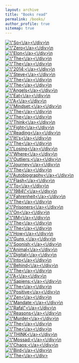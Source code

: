 ```yaml
---
layout: archive
title: "Books read"
permalink: /books/
author_profile: true
sitemap: true
---
```


<div class=\"gr_grid_book_container\"><a title=\"So Good They Can\'t Ignore You: Why Skills Trump Passion in the Quest for Work You Love\" rel=\"nofollow\" href=\"https://www.goodreads.com/review/show/1429630539?utm_medium=api&amp;utm_source=grid_widget\"><img alt=\"So Good They Can\'t Ignore You: Why Skills Trump Passion in the Quest for Work You Love\" border=\"0\" src=\"https://i.gr-assets.com/images/S/compressed.photo.goodreads.com/books/1360564614l/13525945._SY75_.jpg\" /><\/a><\/div>\n    <div class=\"gr_grid_book_container\"><a title=\"Zero to One: Notes on Startups, or How to Build the Future\" rel=\"nofollow\" href=\"https://www.goodreads.com/review/show/1429630837?utm_medium=api&amp;utm_source=grid_widget\"><img alt=\"Zero to One: Notes on Startups, or How to Build the Future\" border=\"0\" src=\"https://i.gr-assets.com/images/S/compressed.photo.goodreads.com/books/1414347376l/18050143._SX50_.jpg\" /><\/a><\/div>\n    <div class=\"gr_grid_book_container\"><a title=\"Elon Musk: Tesla, SpaceX, and the Quest for a Fantastic Future\" rel=\"nofollow\" href=\"https://www.goodreads.com/review/show/1429631286?utm_medium=api&amp;utm_source=grid_widget\"><img alt=\"Elon Musk: Tesla, SpaceX, and the Quest for a Fantastic Future\" border=\"0\" src=\"https://i.gr-assets.com/images/S/compressed.photo.goodreads.com/books/1518291452l/25541028._SY75_.jpg\" /><\/a><\/div>\n    <div class=\"gr_grid_book_container\"><a title=\"The Alchemist\" rel=\"nofollow\" href=\"https://www.goodreads.com/review/show/1429631426?utm_medium=api&amp;utm_source=grid_widget\"><img alt=\"The Alchemist\" border=\"0\" src=\"https://i.gr-assets.com/images/S/compressed.photo.goodreads.com/books/1483412266l/865._SY75_.jpg\" /><\/a><\/div>\n    <div class=\"gr_grid_book_container\"><a title=\"The Road to Character\" rel=\"nofollow\" href=\"https://www.goodreads.com/review/show/1429631534?utm_medium=api&amp;utm_source=grid_widget\"><img alt=\"The Road to Character\" border=\"0\" src=\"https://i.gr-assets.com/images/S/compressed.photo.goodreads.com/books/1422216361l/22551809._SY75_.jpg\" /><\/a><\/div>\n    <div class=\"gr_grid_book_container\"><a title=\"2014: The Election That Changed India\" rel=\"nofollow\" href=\"https://www.goodreads.com/review/show/1429631613?utm_medium=api&amp;utm_source=grid_widget\"><img alt=\"2014: The Election That Changed India\" border=\"0\" src=\"https://i.gr-assets.com/images/S/compressed.photo.goodreads.com/books/1430607284l/23488171._SX50_.jpg\" /><\/a><\/div>\n    <div class=\"gr_grid_book_container\"><a title=\"Steve Jobs: The Man Who Thought Different\" rel=\"nofollow\" href=\"https://www.goodreads.com/review/show/1429632364?utm_medium=api&amp;utm_source=grid_widget\"><img alt=\"Steve Jobs: The Man Who Thought Different\" border=\"0\" src=\"https://i.gr-assets.com/images/S/compressed.photo.goodreads.com/books/1359803535l/12969593._SX50_.jpg\" /><\/a><\/div>\n    <div class=\"gr_grid_book_container\"><a title=\"The Secret (The Secret, #1)\" rel=\"nofollow\" href=\"https://www.goodreads.com/review/show/1429632665?utm_medium=api&amp;utm_source=grid_widget\"><img alt=\"The Secret\" border=\"0\" src=\"https://i.gr-assets.com/images/S/compressed.photo.goodreads.com/books/1591728338l/52529._SX50_.jpg\" /><\/a><\/div>\n    <div class=\"gr_grid_book_container\"><a title=\"The Immortals of Meluha (Shiva Trilogy, #1)\" rel=\"nofollow\" href=\"https://www.goodreads.com/review/show/1429633540?utm_medium=api&amp;utm_source=grid_widget\"><img alt=\"The Immortals of Meluha\" border=\"0\" src=\"https://i.gr-assets.com/images/S/compressed.photo.goodreads.com/books/1334659192l/7913305._SY75_.jpg\" /><\/a><\/div>\n    <div class=\"gr_grid_book_container\"><a title=\"Angels &amp; Demons (Robert Langdon, #1)\" rel=\"nofollow\" href=\"https://www.goodreads.com/review/show/1429633652?utm_medium=api&amp;utm_source=grid_widget\"><img alt=\"Angels &amp; Demons\" border=\"0\" src=\"https://i.gr-assets.com/images/S/compressed.photo.goodreads.com/books/1558711679l/960._SY75_.jpg\" /><\/a><\/div>\n    <div class=\"gr_grid_book_container\"><a title=\"Eat That Frog!: 21 Great Ways to Stop Procrastinating and Get More Done in Less Time\" rel=\"nofollow\" href=\"https://www.goodreads.com/review/show/1434642974?utm_medium=api&amp;utm_source=grid_widget\"><img alt=\"Eat That Frog!: 21 Great Ways to Stop Procrastinating and Get More Done in Less Time\" border=\"0\" src=\"https://i.gr-assets.com/images/S/compressed.photo.goodreads.com/books/1328854785l/95887._SY75_.jpg\" /><\/a><\/div>\n    <div class=\"gr_grid_book_container\"><a title=\"Freakonomics: A Rogue Economist Explores the Hidden Side of Everything\" rel=\"nofollow\" href=\"https://www.goodreads.com/review/show/1434646135?utm_medium=api&amp;utm_source=grid_widget\"><img alt=\"Freakonomics: A Rogue Economist Explores the Hidden Side of Everything\" border=\"0\" src=\"https://i.gr-assets.com/images/S/compressed.photo.goodreads.com/books/1550917827l/1202._SX50_.jpg\" /><\/a><\/div>\n    <div class=\"gr_grid_book_container\"><a title=\"A Brief History of Time\" rel=\"nofollow\" href=\"https://www.goodreads.com/review/show/1434649009?utm_medium=api&amp;utm_source=grid_widget\"><img alt=\"A Brief History of Time\" border=\"0\" src=\"https://i.gr-assets.com/images/S/compressed.photo.goodreads.com/books/1333578746l/3869._SX50_.jpg\" /><\/a><\/div>\n    <div class=\"gr_grid_book_container\"><a title=\"Mindset: The New Psychology of Success\" rel=\"nofollow\" href=\"https://www.goodreads.com/review/show/1474392324?utm_medium=api&amp;utm_source=grid_widget\"><img alt=\"Mindset: The New Psychology of Success\" border=\"0\" src=\"https://i.gr-assets.com/images/S/compressed.photo.goodreads.com/books/1436227012l/40745._SY75_.jpg\" /><\/a><\/div>\n    <div class=\"gr_grid_book_container\"><a title=\"The Book Thief\" rel=\"nofollow\" href=\"https://www.goodreads.com/review/show/1502024529?utm_medium=api&amp;utm_source=grid_widget\"><img alt=\"The Book Thief\" border=\"0\" src=\"https://i.gr-assets.com/images/S/compressed.photo.goodreads.com/books/1522157426l/19063._SY75_.jpg\" /><\/a><\/div>\n    <div class=\"gr_grid_book_container\"><a title=\"The Elements of Style\" rel=\"nofollow\" href=\"https://www.goodreads.com/review/show/1546219724?utm_medium=api&amp;utm_source=grid_widget\"><img alt=\"The Elements of Style\" border=\"0\" src=\"https://i.gr-assets.com/images/S/compressed.photo.goodreads.com/books/1168447985l/33514._SY75_.jpg\" /><\/a><\/div>\n    <div class=\"gr_grid_book_container\"><a title=\"Think and Grow Rich: The Landmark Bestseller Now Revised and Updated for the 21st Century\" rel=\"nofollow\" href=\"https://www.goodreads.com/review/show/1588104388?utm_medium=api&amp;utm_source=grid_widget\"><img alt=\"Think and Grow Rich: The Landmark Bestseller Now Revised and Updated for the 21st Century\" border=\"0\" src=\"https://i.gr-assets.com/images/S/compressed.photo.goodreads.com/books/1388177008l/1005._SX50_.jpg\" /><\/a><\/div>\n    <div class=\"gr_grid_book_container\"><a title=\"Fight Club\" rel=\"nofollow\" href=\"https://www.goodreads.com/review/show/1588105469?utm_medium=api&amp;utm_source=grid_widget\"><img alt=\"Fight Club\" border=\"0\" src=\"https://i.gr-assets.com/images/S/compressed.photo.goodreads.com/books/1357128997l/5759._SX50_.jpg\" /><\/a><\/div>\n    <div class=\"gr_grid_book_container\"><a title=\"Reading with the Right Brain: Read Faster by Reading Ideas Instead of Just Words\" rel=\"nofollow\" href=\"https://www.goodreads.com/review/show/1588126415?utm_medium=api&amp;utm_source=grid_widget\"><img alt=\"Reading with the Right Brain: Read Faster by Reading Ideas Instead of Just Words\" border=\"0\" src=\"https://i.gr-assets.com/images/S/compressed.photo.goodreads.com/books/1436088098l/23350443._SY75_.jpg\" /><\/a><\/div>\n    <div class=\"gr_grid_book_container\"><a title=\"It\'s the Way You Say It: Becoming Articulate, Well-Spoken, and Clear\" rel=\"nofollow\" href=\"https://www.goodreads.com/review/show/1588129706?utm_medium=api&amp;utm_source=grid_widget\"><img alt=\"It\'s the Way You Say It: Becoming Articulate, Well-Spoken, and Clear\" border=\"0\" src=\"https://i.gr-assets.com/images/S/compressed.photo.goodreads.com/books/1348307293l/8885868._SX50_.jpg\" /><\/a><\/div>\n    <div class=\"gr_grid_book_container\"><a title=\"The Everything Store: Jeff Bezos and the Age of Amazon\" rel=\"nofollow\" href=\"https://www.goodreads.com/review/show/1626951846?utm_medium=api&amp;utm_source=grid_widget\"><img alt=\"The Everything Store: Jeff Bezos and the Age of Amazon\" border=\"0\" src=\"https://i.gr-assets.com/images/S/compressed.photo.goodreads.com/books/1365394361l/17660462._SY75_.jpg\" /><\/a><\/div>\n    <div class=\"gr_grid_book_container\"><a title=\"Losing the Signal: The Untold Story Behind the Extraordinary Rise and Spectacular Fall of BlackBerry\" rel=\"nofollow\" href=\"https://www.goodreads.com/review/show/1641657466?utm_medium=api&amp;utm_source=grid_widget\"><img alt=\"Losing the Signal: The Untold Story Behind the Extraordinary Rise and Spectacular Fall of BlackBerry\" border=\"0\" src=\"https://i.gr-assets.com/images/S/compressed.photo.goodreads.com/books/1432614555l/25602451._SY75_.jpg\" /><\/a><\/div>\n    <div class=\"gr_grid_book_container\"><a title=\"Where Eagles Dare\" rel=\"nofollow\" href=\"https://www.goodreads.com/review/show/1665786990?utm_medium=api&amp;utm_source=grid_widget\"><img alt=\"Where Eagles Dare\" border=\"0\" src=\"https://i.gr-assets.com/images/S/compressed.photo.goodreads.com/books/1348212543l/148337._SY75_.jpg\" /><\/a><\/div>\n    <div class=\"gr_grid_book_container\"><a title=\"Outliers: The Story of Success\" rel=\"nofollow\" href=\"https://www.goodreads.com/review/show/1839369343?utm_medium=api&amp;utm_source=grid_widget\"><img alt=\"Outliers: The Story of Success\" border=\"0\" src=\"https://i.gr-assets.com/images/S/compressed.photo.goodreads.com/books/1344266315l/3228917._SX50_.jpg\" /><\/a><\/div>\n    <div class=\"gr_grid_book_container\"><a title=\"Journey of Souls: Case Studies of Life Between Lives\" rel=\"nofollow\" href=\"https://www.goodreads.com/review/show/1868289426?utm_medium=api&amp;utm_source=grid_widget\"><img alt=\"Journey of Souls: Case Studies of Life Between Lives\" border=\"0\" src=\"https://i.gr-assets.com/images/S/compressed.photo.goodreads.com/books/1348257965l/104979._SX50_.jpg\" /><\/a><\/div>\n    <div class=\"gr_grid_book_container\"><a title=\"The 7 Habits of Highly Effective People: Powerful Lessons in Personal Change\" rel=\"nofollow\" href=\"https://www.goodreads.com/review/show/1921192624?utm_medium=api&amp;utm_source=grid_widget\"><img alt=\"The 7 Habits of Highly Effective People: Powerful Lessons in Personal Change\" border=\"0\" src=\"https://i.gr-assets.com/images/S/compressed.photo.goodreads.com/books/1421842784l/36072._SY75_.jpg\" /><\/a><\/div>\n    <div class=\"gr_grid_book_container\"><a title=\"Autobiography of a Yogi\" rel=\"nofollow\" href=\"https://www.goodreads.com/review/show/1937198459?utm_medium=api&amp;utm_source=grid_widget\"><img alt=\"Autobiography of a Yogi\" border=\"0\" src=\"https://i.gr-assets.com/images/S/compressed.photo.goodreads.com/books/1347427162l/639864._SY75_.jpg\" /><\/a><\/div>\n    <div class=\"gr_grid_book_container\"><a title=\"Flash Boys: A Wall Street Revolt\" rel=\"nofollow\" href=\"https://www.goodreads.com/review/show/1951756821?utm_medium=api&amp;utm_source=grid_widget\"><img alt=\"Flash Boys: A Wall Street Revolt\" border=\"0\" src=\"https://i.gr-assets.com/images/S/compressed.photo.goodreads.com/books/1426093936l/24724602._SY75_.jpg\" /><\/a><\/div>\n    <div class=\"gr_grid_book_container\"><a title=\"To Kill a Mockingbird\" rel=\"nofollow\" href=\"https://www.goodreads.com/review/show/1972045472?utm_medium=api&amp;utm_source=grid_widget\"><img alt=\"To Kill a Mockingbird\" border=\"0\" src=\"https://i.gr-assets.com/images/S/compressed.photo.goodreads.com/books/1553383690l/2657._SY75_.jpg\" /><\/a><\/div>\n    <div class=\"gr_grid_book_container\"><a title=\"1984\" rel=\"nofollow\" href=\"https://www.goodreads.com/review/show/1972045917?utm_medium=api&amp;utm_source=grid_widget\"><img alt=\"1984\" border=\"0\" src=\"https://i.gr-assets.com/images/S/compressed.photo.goodreads.com/books/1348990566l/5470._SY75_.jpg\" /><\/a><\/div>\n    <div class=\"gr_grid_book_container\"><a title=\"Fahrenheit 451\" rel=\"nofollow\" href=\"https://www.goodreads.com/review/show/1972046240?utm_medium=api&amp;utm_source=grid_widget\"><img alt=\"Fahrenheit 451\" border=\"0\" src=\"https://i.gr-assets.com/images/S/compressed.photo.goodreads.com/books/1351643740l/4381._SY75_.jpg\" /><\/a><\/div>\n    <div class=\"gr_grid_book_container\"><a title=\"The Last Lecture\" rel=\"nofollow\" href=\"https://www.goodreads.com/review/show/1972046960?utm_medium=api&amp;utm_source=grid_widget\"><img alt=\"The Last Lecture\" border=\"0\" src=\"https://i.gr-assets.com/images/S/compressed.photo.goodreads.com/books/1388075896l/2318271._SY75_.jpg\" /><\/a><\/div>\n    <div class=\"gr_grid_book_container\"><a title=\"Prisoners of Geography: Ten Maps That Tell You Everything You Need to Know About Global Politics\" rel=\"nofollow\" href=\"https://www.goodreads.com/review/show/1973024900?utm_medium=api&amp;utm_source=grid_widget\"><img alt=\"Prisoners of Geography: Ten Maps That Tell You Everything You Need to Know About Global Politics\" border=\"0\" src=\"https://i.gr-assets.com/images/S/compressed.photo.goodreads.com/books/1432827094l/25135194._SY75_.jpg\" /><\/a><\/div>\n    <div class=\"gr_grid_book_container\"><a title=\"On Writing Well: The Classic Guide to Writing Nonfiction\" rel=\"nofollow\" href=\"https://www.goodreads.com/review/show/1981759210?utm_medium=api&amp;utm_source=grid_widget\"><img alt=\"On Writing Well: The Classic Guide to Writing Nonfiction\" border=\"0\" src=\"https://i.gr-assets.com/images/S/compressed.photo.goodreads.com/books/1538764251l/53343._SY75_.jpg\" /><\/a><\/div>\n    <div class=\"gr_grid_book_container\"><a title=\"IIM Ahmedabad Business Books: Day to Day Economics\" rel=\"nofollow\" href=\"https://www.goodreads.com/review/show/1987614936?utm_medium=api&amp;utm_source=grid_widget\"><img alt=\"IIM Ahmedabad Business Books: Day to Day Economics\" border=\"0\" src=\"https://i.gr-assets.com/images/S/compressed.photo.goodreads.com/books/1554778059l/16008852._SY75_.jpg\" /><\/a><\/div>\n    <div class=\"gr_grid_book_container\"><a title=\"The Subtle Art of Not Giving a F*ck: A Counterintuitive Approach to Living a Good Life\" rel=\"nofollow\" href=\"https://www.goodreads.com/review/show/2043835725?utm_medium=api&amp;utm_source=grid_widget\"><img alt=\"The Subtle Art of Not Giving a F*ck: A Counterintuitive Approach to Living a Good Life\" border=\"0\" src=\"https://i.gr-assets.com/images/S/compressed.photo.goodreads.com/books/1465761302l/28257707._SX50_.jpg\" /><\/a><\/div>\n    <div class=\"gr_grid_book_container\"><a title=\"The Mindful Athlete: Secrets to Pure Performance\" rel=\"nofollow\" href=\"https://www.goodreads.com/review/show/2060706420?utm_medium=api&amp;utm_source=grid_widget\"><img alt=\"The Mindful Athlete: Secrets to Pure Performance\" border=\"0\" src=\"https://i.gr-assets.com/images/S/compressed.photo.goodreads.com/books/1428630852l/22928952._SX50_.jpg\" /><\/a><\/div>\n    <div class=\"gr_grid_book_container\"><a title=\"How to Win Friends and Influence People\" rel=\"nofollow\" href=\"https://www.goodreads.com/review/show/2091317720?utm_medium=api&amp;utm_source=grid_widget\"><img alt=\"How to Win Friends and Influence People\" border=\"0\" src=\"https://i.gr-assets.com/images/S/compressed.photo.goodreads.com/books/1442726934l/4865._SY75_.jpg\" /><\/a><\/div>\n    <div class=\"gr_grid_book_container\"><a title=\"Guns, Germs, and Steel: The Fates of Human Societies\" rel=\"nofollow\" href=\"https://www.goodreads.com/review/show/2092024530?utm_medium=api&amp;utm_source=grid_widget\"><img alt=\"Guns, Germs, and Steel: The Fates of Human Societies\" border=\"0\" src=\"https://i.gr-assets.com/images/S/compressed.photo.goodreads.com/books/1453215833l/1842._SY75_.jpg\" /><\/a><\/div>\n    <div class=\"gr_grid_book_container\"><a title=\"Soonish: Ten Emerging Technologies That\'ll Improve and/or Ruin Everything\" rel=\"nofollow\" href=\"https://www.goodreads.com/review/show/2129462548?utm_medium=api&amp;utm_source=grid_widget\"><img alt=\"Soonish: Ten Emerging Technologies That\'ll Improve and/or Ruin Everything\" border=\"0\" src=\"https://i.gr-assets.com/images/S/compressed.photo.goodreads.com/books/1488834408l/34490192._SX50_.jpg\" /><\/a><\/div>\n    <div class=\"gr_grid_book_container\"><a title=\"Animal Farm\" rel=\"nofollow\" href=\"https://www.goodreads.com/review/show/2129465513?utm_medium=api&amp;utm_source=grid_widget\"><img alt=\"Animal Farm\" border=\"0\" src=\"https://i.gr-assets.com/images/S/compressed.photo.goodreads.com/books/1424037542l/7613._SY75_.jpg\" /><\/a><\/div>\n    <div class=\"gr_grid_book_container\"><a title=\"Digital Gold: Bitcoin and the Inside Story of the Misfits and Millionaires Trying to Reinvent Money\" rel=\"nofollow\" href=\"https://www.goodreads.com/review/show/2186209737?utm_medium=api&amp;utm_source=grid_widget\"><img alt=\"Digital Gold: Bitcoin and the Inside Story of the Misfits and Millionaires Trying to Reinvent Money\" border=\"0\" src=\"https://i.gr-assets.com/images/S/compressed.photo.goodreads.com/books/1427384717l/23546676._SY75_.jpg\" /><\/a><\/div>\n    <div class=\"gr_grid_book_container\"><a title=\"Into Thin Air: A Personal Account of the Mount Everest Disaster\" rel=\"nofollow\" href=\"https://www.goodreads.com/review/show/2253309768?utm_medium=api&amp;utm_source=grid_widget\"><img alt=\"Into Thin Air: A Personal Account of the Mount Everest Disaster\" border=\"0\" src=\"https://i.gr-assets.com/images/S/compressed.photo.goodreads.com/books/1463384482l/1898._SX50_.jpg\" /><\/a><\/div>\n    <div class=\"gr_grid_book_container\"><a title=\"Behind the Cloud: The Untold Story of How Salesforce.com Went from Idea to Billion-Dollar Company-And Revolutionized an Industry\" rel=\"nofollow\" href=\"https://www.goodreads.com/review/show/2303442801?utm_medium=api&amp;utm_source=grid_widget\"><img alt=\"Behind the Cloud: The Untold Story of How Salesforce.com Went from Idea to Billion-Dollar Company-And Revolutionized an Industry\" border=\"0\" src=\"https://i.gr-assets.com/images/S/compressed.photo.goodreads.com/books/1347488145l/6659874._SX50_.jpg\" /><\/a><\/div>\n    <div class=\"gr_grid_book_container\"><a title=\"The Art of War\" rel=\"nofollow\" href=\"https://www.goodreads.com/review/show/2375493605?utm_medium=api&amp;utm_source=grid_widget\"><img alt=\"The Art of War\" border=\"0\" src=\"https://i.gr-assets.com/images/S/compressed.photo.goodreads.com/books/1453417993l/10534._SY75_.jpg\" /><\/a><\/div>\n    <div class=\"gr_grid_book_container\"><a title=\"A Prisoner of Birth\" rel=\"nofollow\" href=\"https://www.goodreads.com/review/show/2385824562?utm_medium=api&amp;utm_source=grid_widget\"><img alt=\"A Prisoner of Birth\" border=\"0\" src=\"https://i.gr-assets.com/images/S/compressed.photo.goodreads.com/books/1442339900l/1611988._SX50_.jpg\" /><\/a><\/div>\n    <div class=\"gr_grid_book_container\"><a title=\"Sapiens: A Brief History of Humankind\" rel=\"nofollow\" href=\"https://www.goodreads.com/review/show/2394136312?utm_medium=api&amp;utm_source=grid_widget\"><img alt=\"Sapiens: A Brief History of Humankind\" border=\"0\" src=\"https://i.gr-assets.com/images/S/compressed.photo.goodreads.com/books/1595674533l/23692271._SY75_.jpg\" /><\/a><\/div>\n    <div class=\"gr_grid_book_container\"><a title=\"The Signal and the Noise: Why So Many Predictions Fail—But Some Don\'t\" rel=\"nofollow\" href=\"https://www.goodreads.com/review/show/2394186814?utm_medium=api&amp;utm_source=grid_widget\"><img alt=\"The Signal and the Noise: Why So Many Predictions Fail—But Some Don\'t\" border=\"0\" src=\"https://i.gr-assets.com/images/S/compressed.photo.goodreads.com/books/1355058876l/13588394._SY75_.jpg\" /><\/a><\/div>\n    <div class=\"gr_grid_book_container\"><a title=\"Positive Intelligence: Why Only 20% of Teams and Individuals Achieve Their True Potential and How You Can Achieve Yours\" rel=\"nofollow\" href=\"https://www.goodreads.com/review/show/2467015653?utm_medium=api&amp;utm_source=grid_widget\"><img alt=\"Positive Intelligence: Why Only 20% of Teams and Individuals Achieve Their True Potential and How You Can Achieve Yours\" border=\"0\" src=\"https://i.gr-assets.com/images/S/compressed.photo.goodreads.com/books/1344719507l/13221308._SX50_.jpg\" /><\/a><\/div>\n    <div class=\"gr_grid_book_container\"><a title=\"Zen Mind, Beginner\'s Mind: Informal Talks on Zen Meditation and Practice\" rel=\"nofollow\" href=\"https://www.goodreads.com/review/show/2496990740?utm_medium=api&amp;utm_source=grid_widget\"><img alt=\"Zen Mind, Beginner\'s Mind: Informal Talks on Zen Meditation and Practice\" border=\"0\" src=\"https://i.gr-assets.com/images/S/compressed.photo.goodreads.com/books/1392992935l/402843._SY75_.jpg\" /><\/a><\/div>\n    <div class=\"gr_grid_book_container\"><a title=\"Mandate: Will of the People\" rel=\"nofollow\" href=\"https://www.goodreads.com/review/show/2575674773?utm_medium=api&amp;utm_source=grid_widget\"><img alt=\"Mandate: Will of the People\" border=\"0\" src=\"https://i.gr-assets.com/images/S/compressed.photo.goodreads.com/books/1424626438l/24995272._SY75_.jpg\" /><\/a><\/div>\n    <div class=\"gr_grid_book_container\"><a title=\"Rafa\" rel=\"nofollow\" href=\"https://www.goodreads.com/review/show/2575686954?utm_medium=api&amp;utm_source=grid_widget\"><img alt=\"Rafa\" border=\"0\" src=\"https://i.gr-assets.com/images/S/compressed.photo.goodreads.com/books/1442800017l/10746419._SY75_.jpg\" /><\/a><\/div>\n    <div class=\"gr_grid_book_container\"><a title=\"Reasons to Stay Alive\" rel=\"nofollow\" href=\"https://www.goodreads.com/review/show/2596896192?utm_medium=api&amp;utm_source=grid_widget\"><img alt=\"Reasons to Stay Alive\" border=\"0\" src=\"https://i.gr-assets.com/images/S/compressed.photo.goodreads.com/books/1418674667l/23363874._SX50_.jpg\" /><\/a><\/div>\n    <div class=\"gr_grid_book_container\"><a title=\"Murder on the Orient Express (Hercule Poirot, #10)\" rel=\"nofollow\" href=\"https://www.goodreads.com/review/show/2632773607?utm_medium=api&amp;utm_source=grid_widget\"><img alt=\"Murder on the Orient Express\" border=\"0\" src=\"https://i.gr-assets.com/images/S/compressed.photo.goodreads.com/books/1486131451l/853510._SY75_.jpg\" /><\/a><\/div>\n    <div class=\"gr_grid_book_container\"><a title=\"Skin in the Game: Hidden Asymmetries in Daily Life\" rel=\"nofollow\" href=\"https://www.goodreads.com/review/show/2671487975?utm_medium=api&amp;utm_source=grid_widget\"><img alt=\"Skin in the Game: Hidden Asymmetries in Daily Life\" border=\"0\" src=\"https://i.gr-assets.com/images/S/compressed.photo.goodreads.com/books/1509420883l/36507099._SY75_.jpg\" /><\/a><\/div>\n    <div class=\"gr_grid_book_container\"><a title=\"The Day of the Jackal\" rel=\"nofollow\" href=\"https://www.goodreads.com/review/show/2692486631?utm_medium=api&amp;utm_source=grid_widget\"><img alt=\"The Day of the Jackal\" border=\"0\" src=\"https://i.gr-assets.com/images/S/compressed.photo.goodreads.com/books/1405364996l/540020._SY75_.jpg\" /><\/a><\/div>\n    <div class=\"gr_grid_book_container\"><a title=\"The Pleasures of the Damned\" rel=\"nofollow\" href=\"https://www.goodreads.com/review/show/2692489136?utm_medium=api&amp;utm_source=grid_widget\"><img alt=\"The Pleasures of the Damned\" border=\"0\" src=\"https://i.gr-assets.com/images/S/compressed.photo.goodreads.com/books/1388548147l/220682._SY75_.jpg\" /><\/a><\/div>\n    <div class=\"gr_grid_book_container\"><a title=\"THINK STRAIGHT: Change Your Thoughts, Change Your Life\" rel=\"nofollow\" href=\"https://www.goodreads.com/review/show/2808866605?utm_medium=api&amp;utm_source=grid_widget\"><img alt=\"THINK STRAIGHT: Change Your Thoughts, Change Your Life\" border=\"0\" src=\"https://i.gr-assets.com/images/S/compressed.photo.goodreads.com/books/1511333835l/36640169._SY75_.jpg\" /><\/a><\/div>\n    <div class=\"gr_grid_book_container\"><a title=\"Mossad: The Greatest Missions of the Israeli Secret Service\" rel=\"nofollow\" href=\"https://www.goodreads.com/review/show/3002595359?utm_medium=api&amp;utm_source=grid_widget\"><img alt=\"Mossad: The Greatest Missions of the Israeli Secret Service\" border=\"0\" src=\"https://i.gr-assets.com/images/S/compressed.photo.goodreads.com/books/1347981678l/13623874._SY75_.jpg\" /><\/a><\/div>\n    <div class=\"gr_grid_book_container\"><a title=\"Chaos: Making a New Science\" rel=\"nofollow\" href=\"https://www.goodreads.com/review/show/3002597349?utm_medium=api&amp;utm_source=grid_widget\"><img alt=\"Chaos: Making a New Science\" border=\"0\" src=\"https://i.gr-assets.com/images/S/compressed.photo.goodreads.com/books/1327941595l/64582._SY75_.jpg\" /><\/a><\/div>\n    <div class=\"gr_grid_book_container\"><a title=\"Bird by Bird: Some Instructions on Writing and Life\" rel=\"nofollow\" href=\"https://www.goodreads.com/review/show/3170379755?utm_medium=api&amp;utm_source=grid_widget\"><img alt=\"Bird by Bird: Some Instructions on Writing and Life\" border=\"0\" src=\"https://i.gr-assets.com/images/S/compressed.photo.goodreads.com/books/1394996112l/12543._SY75_.jpg\" /><\/a><\/div>\n    <div class=\"gr_grid_book_container\"><a title=\"The Man Who Solved the Market: How Jim Simons Launched the Quant Revolution\" rel=\"nofollow\" href=\"https://www.goodreads.com/review/show/3462347174?utm_medium=api&amp;utm_source=grid_widget\"><img alt=\"The Man Who Solved the Market: How Jim Simons Launched the Quant Revolution\" border=\"0\" src=\"https://i.gr-assets.com/images/S/compressed.photo.goodreads.com/books/1567623099l/43889703._SY75_.jpg\" /><\/a><\/div>
